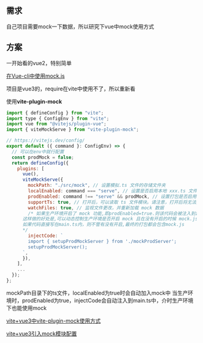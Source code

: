 ## 需求
自己项目需要mock一下数据，所以研究下vue中mock使用方式

## 方案

一开始看的vue2，特别简单

[在Vue-cli中使用mock.js](https://juejin.cn/post/6987080258126086157)

项目是vue3的，require在vite中使用不了，所以重新看

使用**vite-plugin-mock**

```javascript
import { defineConfig } from "vite";
import type { ConfigEnv } from "vite";
import vue from "@vitejs/plugin-vue";
import { viteMockServe } from "vite-plugin-mock";

// https://vitejs.dev/config/
export default ({ command }: ConfigEnv) => {
  // 可以在env中就行配置
  const prodMock = false;
  return defineConfig({
    plugins: [
      vue(),
      viteMockServe({
        mockPath: "./src/mock", // 设置模拟.ts 文件的存储文件夹
        localEnabled: command === "serve", // 设置是否启用本地 xxx.ts 文件，不要在生产环境中打开它.设置为 false 将禁用 mock 功能
        prodEnabled: command !== "serve" && prodMock, // 设置打包是否启用 mock 功能
        supportTs: true, // 打开后，可以读取 ts ⽂件模块。请注意，打开后将⽆法监视.js ⽂件。
        watchFiles: true, // 监视⽂件更改，并重新加载 mock 数据
        /* 如果生产环境开启了 mock 功能,即prodEnabled=true.则该代码会被注入到injectFile对应的文件的底部。默认为main.{ts,js}
      这样做的好处是,可以动态控制生产环境是否开启 mock 且在没有开启的时候 mock.js 不会被打包。
      如果代码直接写在main.ts内，则不管有没有开启,最终的打包都会包含mock.js
      */
        injectCode: `
        import { setupProdMockServer } from './mockProdServer';
        setupProdMockServer();
      `,
      }),
    ],
    ...
  });
};


```

mockPath目录下的ts文件，localEnabled为true时会自动加入mock中
当生产环境时，prodEnabled为true，injectCode会自动注入到main.ts中，介时生产环境下也能使用mock

[vite+vue3中vite-plugin-mock使用方式](https://www.jianshu.com/p/ca4f0dd4de13)

[vite+vue3引入mock模块配置](https://blog.csdn.net/lareinax5/article/details/125167162)